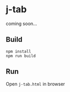 # j-tab
coming soon...

## Build
`npm install`  
`npm run build`

## Run
Open `j-tab.html` in browser